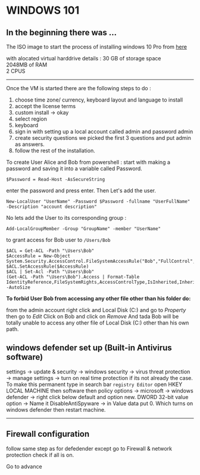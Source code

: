 # WINDOWS 101

## In the beginning there was ...

The ISO image to start the process of installing windows 10 Pro from [here](https://info.microsoft.com/ww-landing-windows-10-enterprise.html)


with alocated virtual harddrive details : 
 30 GB of storage space   
 2048MB of RAM  
 2 CPUS 

--------------------------------
Once the VM is started there are the following steps to do :
1. choose time zone/ currency, keyboard layout and language to install
2. accept the license terms 
3. custom install -> okay 
4. select region
5. keyboard
6. sign in with setting up a local account called admin and password admin
7. create security questions we picked the first 3 questions and put admin as answers. 
8. follow the rest of the installation. 

To create User Alice and Bob from powershell : 
start with making a password and saving it into a variable called Password.
```
$Password = Read-Host -AsSecureString
```	
enter the password  and press enter. Then Let's add the user.

```
New-LocalUser "UserName" -Password $Password -fullname "UserFullName" -Description "account description"
```	
No lets add the User to its corresponding group :

```
Add-LocalGroupMember -Group "GroupName" -member "UserName"
```

to grant access for Bob user to `/Users/Bob` 

```
$ACL = Get-ACL -Path "\Users\Bob"
$AccessRule = New-Object System.Security.AccessControl.FileSystemAccessRule("Bob","FullControl","Allow")
$ACL.SetAccessRule($AccessRule)
$ACL | Set-Acl -Path "\Users\Bob"
(Get-ACL -Path "\Users\Bob").Access | Format-Table IdentityReference,FileSystemRights,AccessControlType,IsInherited,InheritanceFlags -AutoSize
```

**To forbid User Bob from accessing any other file other than his folder do:**  

from the admin account right click and Local Disk (C:) and go to _Property_ then go to _Edit_ Click on Bob and click on _Remove_ And tada Bob will be totally unable to access any other file of Local Disk (C:) other than his own path.


## windows defender set up (Built-in Antivirus software)
settings -> update & security -> windows security -> virus threat protection -> manage settings -> turn on real time protection if its not already the case.    
To make this permanent type in search bar `registry Editor` open HKEY LOCAL MACHINE then software then policy options -> microsoft -> windows defender -> right click below default and option new. DWORD 32-bit value option -> Name it DisableAntiSpyware -> in Value data put 0. Which turns on windows defender then restart machine.

---
## Firewall configuration
follow same step as for defedender except go to Firewall & network protection check if all is on. 

Go to advance